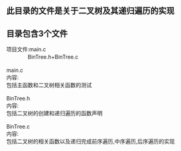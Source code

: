 此目录的文件是关于二叉树及其递归遍历的实现
----------
目录包含3个文件
------
项目文件:main.c<br>
　　　　BinTree.h+BinTree.c<br>
<br>
        main.c<br>
        内容:<br>
        包括主函数和二叉树相关函数的测试<br>
<br>
        BinTree.h<br>
        内容:<br>
        包括二叉树的创建和递归遍历的函数声明<br>
<br>
        BinTree.c<br>
        内容:<br>
        包括二叉树的相关函数以及递归完成前序遍历,中序遍历,后序遍历的实现<br>